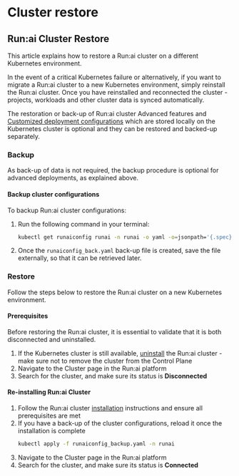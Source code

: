 # Cluster restore

## Run:ai Cluster Restore

This article explains how to restore a Run:ai cluster on a different Kubernetes environment.

In the event of a critical Kubernetes failure or alternatively, if you want to migrate a Run:ai cluster to a new Kubernetes environment, simply reinstall the Run:ai cluster. Once you have reinstalled and reconnected the cluster - projects, workloads and other cluster data is synced automatically.

The restoration or back-up of Run:ai cluster Advanced features and [Customized deployment configurations](../runai-setup/cluster-setup/customize-cluster-install.md) which are stored locally on the Kubernetes cluster is optional and they can be restored and backed-up separately.

### Backup

As back-up of data is not required, the backup procedure is optional for advanced deployments, as explained above.

#### Backup cluster configurations

To backup Run:ai cluster configurations:

1. Run the following command in your terminal:  
    ``` bash
    kubectl get runaiconfig runai -n runai -o yaml -o=jsonpath='{.spec}' > runaiconfig_backup.yaml
    ```
2. Once the `runaiconfig_back.yaml` back-up file is created, save the file externally, so that it can be retrieved later.

### Restore

Follow the steps below to restore the Run:ai cluster on a new Kubernetes environment.

#### Prerequisites

Before restoring the Run:ai cluster, it is essential to validate that it is both disconnected and uninstalled.

1. If the Kubernetes cluster is still available, [uninstall](../runai-setup/cluster-setup/cluster-delete.md) the Run:ai cluster - make sure not to remove the cluster from the Control Plane  
2. Navigate to the Cluster page in the Run:ai platform  
3. Search for the cluster, and make sure its status is __Disconnected__

#### Re-installing Run:ai Cluster

1. Follow the Run:ai cluster [installation](../runai-setup/cluster-setup/cluster-install.md) instructions and ensure all prerequisites are met  
2. If you have a back-up of the cluster configurations, reload it once the installation is complete  
    ``` bash
    kubectl apply -f runaiconfig_backup.yaml -n runai
    ```
3. Navigate to the Cluster page in the Run:ai platform  
4. Search for the cluster, and make sure its status is __Connected__